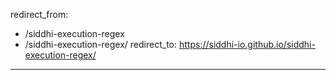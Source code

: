 redirect_from:
  - /siddhi-execution-regex
  - /siddhi-execution-regex/
redirect_to: https://siddhi-io.github.io/siddhi-execution-regex/
---
